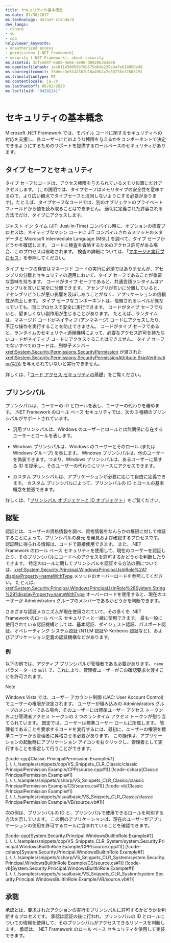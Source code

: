 ```yaml
---
title: セキュリティの基本概念
ms.date: 03/30/2017
ms.technology: dotnet-standard
dev_langs:
- csharp
- vb
- cpp
helpviewer_keywords:
- unauthorized access
- permissions [.NET Framework]
- security [.NET Framework], about security
ms.assetid: 3cfced4f-ea02-4e66-ae98-d69286363e98
ms.openlocfilehash: 1ec811430056b7db575d6db229a3afe618850e49
ms.sourcegitcommit: 33deec3e814238fb18a49b2a7e89278e27888291
ms.translationtype: MT
ms.contentlocale: ja-JP
ms.lasthandoff: 06/02/2020
ms.locfileid: "84291241"
---
```

# <a name="key-security-concepts"></a>セキュリティの基本概念
Microsoft .NET Framework では、モバイル コードに関するセキュリティへの対応を支援し、各ユーザーにどのような権限を与えるかをコンポーネントで決定できるようにするためのサポートを提供するロールベースのセキュリティがあります。  
  
## <a name="type-safety-and-security"></a>タイプ セーフとセキュリティ  
 タイプ セーフなコードは、アクセス権限を与えられているメモリ位置にだけアクセスします。 (この説明では、タイプセーフはメモリタイプの安全性を意味するので、より広い観点でタイプセーフと混同しないようにする必要があります)。たとえば、タイプセーフなコードでは、別のオブジェクトのプライベートフィールドから値を読み取ることはできません。 適切に定義された許容される方法でだけ、タイプにアクセスします。  
  
 ジャスト イン タイム (JIT: Just-In-Time) コンパイル時に、オプションの検査プロセスは、ネイティブなマシン コードに JIT コンパイルされるメソッドのメタデータと Microsoft Intermediate Language (MSIL) を調べて、タイプ セーフかどうかを確認します。 コードに検査を省略するためのアクセス許可がある場合、このプロセスは省略されます。 検査の詳細については、「[マネージド実行プロセス](../managed-execution-process.md)」を参照してください。  
  
 タイプ セーフの検査はマネージド コードの実行に必須ではありませんが、アセンブリの分離とセキュリティの適用において、タイプ セーフであることが重要な意味を持ちます。 コードがタイプ セーフであると、共通言語ランタイムはアセンブリを互いに完全に分離できます。 アセンブリが互いに分離していると、アセンブリどうしが悪い影響を及ぼしあうことがなく、アプリケーションの信頼性が向上します。 タイプ セーフなコンポーネントは、信頼されるレベルが異なっていても、同じプロセスで安全に実行できます。 コードがタイプ セーフでないと、望ましくない副作用が生じることがあります。 たとえば、ランタイムは、マネージド コードがネイティブ (アンマネージ) コードにアクセスしたり、不正な操作を実行することを防止できません。 コードがタイプ セーフであると、ランタイムのセキュリティ適用機構によって、必要なアクセス許可を持たないコードがネイティブ コードにアクセスすることはできません。 タイプ セーフでないすべてのコードは、列挙子メンバー <xref:System.Security.Permissions.SecurityPermission> が渡された <xref:System.Security.Permissions.SecurityPermissionAttribute.SkipVerification%2A> を与えられていないと実行できません。  
  
 詳しくは、「[コード アクセス セキュリティの基礎](../../framework/misc/code-access-security-basics.md)」をご覧ください。  
  
## <a name="principal"></a>プリンシパル  
 プリンシパルは、ユーザーの ID とロールを表し、ユーザーの代わりを務めます。 .NET Framework のロール ベース セキュリティでは、次の 3 種類のプリンシパルがサポートされています。  
  
- 汎用プリンシパルは、Windows のユーザーとロールとは無関係に存在するユーザーとロールを表します。  
  
- Windows プリンシパルは、Windows のユーザーとそのロール (または Windows グループ) を表します。 Windows プリンシパルは、他のユーザーを偽装できます。つまり、Windows プリンシパルは、あるユーザーに属する ID を提示し、そのユーザーの代わりにリソースにアクセスできます。  
  
- カスタム プリンシパルは、アプリケーションが必要に応じて自由に定義できます。 カスタム プリンシパルによって、プリンシパルの ID とロールの基本概念を拡張できます。  
  
 詳しくは、「[プリンシパル オブジェクトと ID オブジェクト](principal-and-identity-objects.md)」をご覧ください。  
  
## <a name="authentication"></a>認証  
 認証とは、ユーザーの資格情報を調べ、資格情報をなんらかの権限に対して検証することによって、プリンシパルの身元 を発見および確認するプロセスです。 認証時に得られる情報は、コードで直接使用できます。 また、.NET Framework のロール ベース セキュリティを使用して、現在のユーザーを認証したり、そのプリンシパルにコードへのアクセスを許可するかどうかを判断したりできます。 特定のロールに関してプリンシパルを認証する方法の例については、<xref:System.Security.Principal.WindowsPrincipal.IsInRole%2A?displayProperty=nameWithType> メソッドのオーバーロードを参照してください。 たとえば、<xref:System.Security.Principal.WindowsPrincipal.IsInRole%28System.String%29?displayProperty=nameWithType> オーバーロードを使用すると、現在のユーザーが Administrators グループのメンバーであるかどうかを判断できます。  
  
 さまざまな認証メカニズムが現在使用されていて、その多くを .NET Framework のロール ベース セキュリティと一緒に使用できます。 最も一般に使用されている認証機構としては、基本認証、ダイジェスト認証、パスポート認証、オペレーティング システム認証 (NTLM 認証や Kerberos 認証など)、およびアプリケーション定義の認証機構などがあります。  
  
### <a name="example"></a>例  
 以下の例では、アクティブ プリンシパルが管理者である必要があります。 `name` パラメーターは `null` で、これにより、管理者ユーザーがこの確認要求を渡すことを許可されます。  
  
> [!NOTE]
> Windows Vista では、ユーザー アカウント制御 (UAC: User Account Control) でユーザーの権限が決定されます。 ユーザーが組み込みの Administrators グループのメンバーである場合、そのユーザーには標準ユーザー アクセス トークンおよび管理者アクセス トークンの 2 つのランタイム アクセス トークンが割り当てられています。 既定では、ユーザーは標準ユーザー ロールに所属します。 管理者であることを要求するコードを実行するには、最初に、ユーザーの権限を標準ユーザーから管理者に昇格させる必要があります。 この操作は、アプリケーションの起動時にアプリケーション アイコンを右クリックし、管理者として実行することを指定して行うことができます。  
  
 [!code-cpp[Classic PrincipalPermission Example#1](../../../samples/snippets/cpp/VS_Snippets_CLR_Classic/classic PrincipalPermission Example/CPP/source.cpp#1)]
 [!code-csharp[Classic PrincipalPermission Example#1](../../../samples/snippets/csharp/VS_Snippets_CLR_Classic/classic PrincipalPermission Example/CS/source.cs#1)]
 [!code-vb[Classic PrincipalPermission Example#1](../../../samples/snippets/visualbasic/VS_Snippets_CLR_Classic/classic PrincipalPermission Example/VB/source.vb#1)]  
  
 次の例は、プリンシパルの ID と、プリンシパルで使用できるロールを判別する方法を示しています。 この例のアプリケーションは、現在のユーザーがアプリケーションの使用を許可するロールに含まれていることを確認できます。  
  
 [!code-cpp[System.Security.Principal.WindowsBuiltInRole Example#1](../../../samples/snippets/cpp/VS_Snippets_CLR_System/system.Security.Principal.WindowsBuiltInRole Example/CPP/source.cpp#1)]
 [!code-csharp[System.Security.Principal.WindowsBuiltInRole Example#1](../../../samples/snippets/csharp/VS_Snippets_CLR_System/system.Security.Principal.WindowsBuiltInRole Example/CS/source.cs#1)]
 [!code-vb[System.Security.Principal.WindowsBuiltInRole Example#1](../../../samples/snippets/visualbasic/VS_Snippets_CLR_System/system.Security.Principal.WindowsBuiltInRole Example/VB/source.vb#1)]  
  
## <a name="authorization"></a>承認  
 承認とは、要求されたアクションの実行をプリンシパルに許可するかどうかを判断するプロセスです。 承認は認証の後に行われ、プリンシパルの ID とロールについての情報を使用して、そのプリンシパルがアクセスできるリソースを判断します。 承認は、.NET Framework のロール ベース セキュリティを使用して実装できます。
